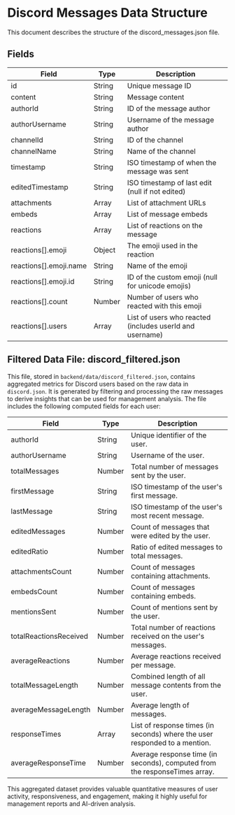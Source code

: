 # Discord Messages Data Structure

This document describes the structure of the discord_messages.json file.

## Fields

| Field | Type | Description |
|-------|------|-------------|
| id | String | Unique message ID |
| content | String | Message content |
| authorId | String | ID of the message author |
| authorUsername | String | Username of the message author |
| channelId | String | ID of the channel |
| channelName | String | Name of the channel |
| timestamp | String | ISO timestamp of when the message was sent |
| editedTimestamp | String | ISO timestamp of last edit (null if not edited) |
| attachments | Array | List of attachment URLs |
| embeds | Array | List of message embeds |
| reactions | Array | List of reactions on the message |
| reactions[].emoji | Object | The emoji used in the reaction |
| reactions[].emoji.name | String | Name of the emoji |
| reactions[].emoji.id | String | ID of the custom emoji (null for unicode emojis) |
| reactions[].count | Number | Number of users who reacted with this emoji |
| reactions[].users | Array | List of users who reacted (includes userId and username) |



## Filtered Data File: discord_filtered.json

This file, stored in `backend/data/discord_filtered.json`, contains aggregated metrics for Discord users based on the raw data in `discord.json`. It is generated by filtering and processing the raw messages to derive insights that can be used for management analysis. The file includes the following computed fields for each user:

| Field                     | Type    | Description |
|---------------------------|---------|-------------|
| authorId                  | String  | Unique identifier of the user. |
| authorUsername            | String  | Username of the user. |
| totalMessages             | Number  | Total number of messages sent by the user. |
| firstMessage              | String  | ISO timestamp of the user's first message. |
| lastMessage               | String  | ISO timestamp of the user's most recent message. |
| editedMessages            | Number  | Count of messages that were edited by the user. |
| editedRatio               | Number  | Ratio of edited messages to total messages. |
| attachmentsCount          | Number  | Count of messages containing attachments. |
| embedsCount               | Number  | Count of messages containing embeds. |
| mentionsSent              | Number  | Count of mentions sent by the user. |
| totalReactionsReceived    | Number  | Total number of reactions received on the user's messages. |
| averageReactions          | Number  | Average reactions received per message. |
| totalMessageLength        | Number  | Combined length of all message contents from the user. |
| averageMessageLength      | Number  | Average length of messages. |
| responseTimes             | Array   | List of response times (in seconds) where the user responded to a mention. |
| averageResponseTime       | Number  | Average response time (in seconds), computed from the responseTimes array. |

This aggregated dataset provides valuable quantitative measures of user activity, responsiveness, and engagement, making it highly useful for management reports and AI-driven analysis.